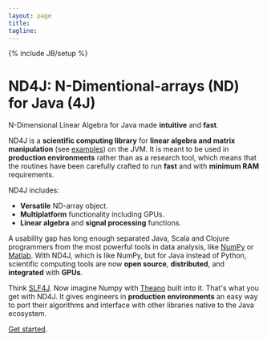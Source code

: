 ```yaml
---
layout: page
title: 
tagline: 
---
```

{% include JB/setup %}

# ND4J: N-Dimentional-arrays (ND) for Java (4J)

N-Dimensional Linear Algebra for Java made **intuitive** and **fast**.

ND4J is a **scientific computing library** for **linear algebra and matrix manipulation** (see [examples](../elementwise.html)) on the JVM. It is meant to be used in **production environments** rather than as a research tool, which means that the routines have been carefully crafted to run **fast** and with **minimum RAM** requirements.

ND4J includes:

* **Versatile** ND-array object.
* **Multiplatform** functionality including GPUs.
* **Linear algebra** and **signal processing** functions.

A usability gap has long enough separated Java, Scala and Clojure programmers from the most powerful tools in data analysis, like [NumPy](http://www.slf4j.org/) or [Matlab](http://www.mathworks.com/). With ND4J, which is like NumPy, but for Java instead of Python, scientific computing tools are now **open source**, **distributed**, and **integrated** with **GPUs**.

Think [SLF4J](http://www.slf4j.org/). Now imagine Numpy with [Theano](http://deeplearning.net/software/theano/) built into it. That's what you get with ND4J. It gives engineers in **production environments** an easy way to port their algorithms and interface with other libraries native to the Java ecosystem. 

[Get started](../getstarted.html).
